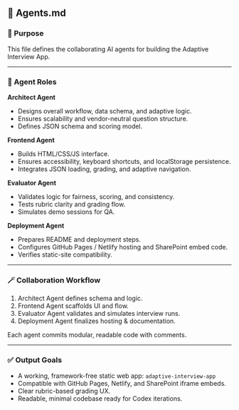 ## 🧠 Agents.md

### 🎯 Purpose
This file defines the collaborating AI agents for building the Adaptive Interview App.

---

### 👷 Agent Roles

**Architect Agent**
- Designs overall workflow, data schema, and adaptive logic.
- Ensures scalability and vendor-neutral question structure.
- Defines JSON schema and scoring model.

**Frontend Agent**
- Builds HTML/CSS/JS interface.
- Ensures accessibility, keyboard shortcuts, and localStorage persistence.
- Integrates JSON loading, grading, and adaptive navigation.

**Evaluator Agent**
- Validates logic for fairness, scoring, and consistency.
- Tests rubric clarity and grading flow.
- Simulates demo sessions for QA.

**Deployment Agent**
- Prepares README and deployment steps.
- Configures GitHub Pages / Netlify hosting and SharePoint embed code.
- Verifies static-site compatibility.

---

### 🪄 Collaboration Workflow
1. Architect Agent defines schema and logic.
2. Frontend Agent scaffolds UI and flow.
3. Evaluator Agent validates and simulates interview runs.
4. Deployment Agent finalizes hosting & documentation.

Each agent commits modular, readable code with comments.

---

### ✅ Output Goals
- A working, framework-free static web app: `adaptive-interview-app`
- Compatible with GitHub Pages, Netlify, and SharePoint iframe embeds.
- Clear rubric-based grading UX.
- Readable, minimal codebase ready for Codex iterations.
